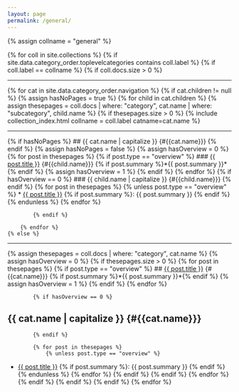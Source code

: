 ```yaml
---
layout: page
permalink: /general/
---
```


{% assign collname = "general" %}


{% for coll in site.collections %}
{% if site.data.category_order.toplevelcategories contains coll.label %}
{% if coll.label == collname %}
{% if coll.docs.size > 0 %}
<hr>
<!-- # {{ coll.label | capitalize }} documentation {#sensestage{{ coll.label }}} -->
  {% for cat in site.data.category_order.navigation %}
    {% if cat.children != null %}
        {% assign hasNoPages = true %}
        {% for child in cat.children %}
        {% assign thesepages = coll.docs | where: "category", cat.name | where: "subcategory", child.name %}
            {% if thesepages.size > 0 %}
{% include collection_index.html collname = coll.label catname=cat.name %}
<hr>
                {% if hasNoPages %}
## {{ cat.name | capitalize }} {#{{cat.name}}}
                {% endif %}
                {% assign hasNoPages = false %}
                {% assign hasOverview = 0 %}
                {% for post in thesepages %}
                    {% if post.type == "overview" %}
### <a href="{{post.url}}">{{ post.title }}</a> {#{{child.name}}}
{% if post.summary %}*{{ post.summary }}*{% endif %}
                    {% assign hasOverview = 1 %}
                    {% endif %}
                {% endfor %}
                {% if hasOverview == 0 %}
### {{ child.name | capitalize }} {#{{child.name}}}
                {% endif %}
<!-- {% include category_index.html collname = coll.label catname=cat.name subcatname=child.name %} -->
                {% for post in thesepages %}
                    {% unless post.type == "overview" %}
* <a href="{{post.url}}">{{ post.title }}</a> {% if post.summary %}: {{ post.summary }}  {% endif %}
                    {% endunless %}
                {% endfor %}

            {% endif %}
        
        {% endfor %}
    {% else %}
<hr>
        {% assign thesepages = coll.docs | where: "category", cat.name %}
        {% assign hasOverview = 0 %}
        {% if thesepages.size > 0 %}
            {% for post in thesepages %}
                {% if post.type == "overview" %}
## <a href="{{post.url}}">{{ post.title }}</a> {#{{cat.name}}}
{% if post.summary %}*{{ post.summary }}*{% endif %}
                    {% assign hasOverview = 1 %}
                {% endif %}
            {% endfor %}

            {% if hasOverview == 0 %}
## {{ cat.name | capitalize }} {#{{cat.name}}}
            {% endif %}
                
            {% for post in thesepages %}
                {% unless post.type == "overview" %}
* <a href="{{post.url}}">{{ post.title }}</a> {% if post.summary %}: {{ post.summary }}  {% endif %}
                {% endunless %}
            {% endfor %}
        {% endif %}
     {% endif %}
  {% endfor %}
{% endif %}
{% endif %}
{% endif %}
{% endfor %}
